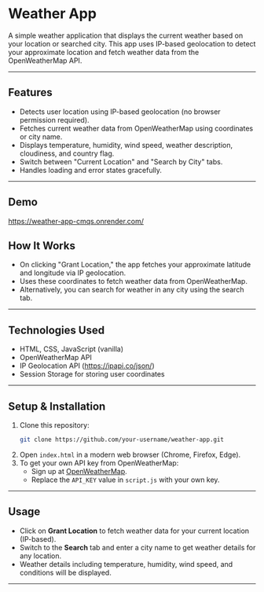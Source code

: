 # Weather App

A simple weather application that displays the current weather based on your location or searched city. This app uses IP-based geolocation to detect your approximate location and fetch weather data from the OpenWeatherMap API.

---

## Features

- Detects user location using IP-based geolocation (no browser permission required).
- Fetches current weather data from OpenWeatherMap using coordinates or city name.
- Displays temperature, humidity, wind speed, weather description, cloudiness, and country flag.
- Switch between "Current Location" and "Search by City" tabs.
- Handles loading and error states gracefully.

---

## Demo

https://weather-app-cmqs.onrender.com/

## How It Works

- On clicking "Grant Location," the app fetches your approximate latitude and longitude via IP geolocation.
- Uses these coordinates to fetch weather data from OpenWeatherMap.
- Alternatively, you can search for weather in any city using the search tab.

---

## Technologies Used

- HTML, CSS, JavaScript (vanilla)
- OpenWeatherMap API
- IP Geolocation API (https://ipapi.co/json/)
- Session Storage for storing user coordinates
  
---

## Setup & Installation

1. Clone this repository:
    ```bash
    git clone https://github.com/your-username/weather-app.git
    ```
2. Open `index.html` in a modern web browser (Chrome, Firefox, Edge).
3. To get your own API key from OpenWeatherMap:
    - Sign up at [OpenWeatherMap](https://openweathermap.org/api).
    - Replace the `API_KEY` value in `script.js` with your own key.


---

## Usage

- Click on **Grant Location** to fetch weather data for your current location (IP-based).
- Switch to the **Search** tab and enter a city name to get weather details for any location.
- Weather details including temperature, humidity, wind speed, and conditions will be displayed.

---




